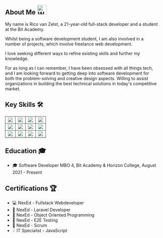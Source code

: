 ## About Me <img src="https://raw.githubusercontent.com/Tarikul-Islam-Anik/Animated-Fluent-Emojis/master/Emojis/Hand%20gestures/Waving%20Hand.png" alt="Waving Hand" width="31" height="31" />

My name is Rico van Zelst, a 21-year-old full-stack developer and a student at the Bit Academy.

Whilst being a software development student, I am also involved in a number of projects, which involve freelance web development.

I love seeking different ways to refine existing skills and further my knowledge.

For as long as I can remember, I have been obsessed with all things tech, and I am looking forward to getting deep into software development for both the problem-solving and creative design aspects. Willing to assist organizations in building the best technical solutions in today's competitive market.


## Key Skills 🛠️

<table>
    <tr>
        <td align="center" style="border:1px solid #3A424A">
            <img src="https://img.shields.io/badge/PHP-777BB4?style=for-the-badge&logo=php&logoColor=white">
            <br>
        </td>
        <td align="center" style="border:1px solid #3A424A">
            <img src="https://img.shields.io/badge/Laravel-FF2D20?style=for-the-badge&logo=laravel&logoColor=white">
            <br>
        </td>
        <td align="center" style="border:1px solid #3A424A">
            <img src="https://img.shields.io/badge/Symfony-%2300843e.svg?style=for-the-badge&logo=symfony&logoColor=white">
            <br>
        </td>
        <td align="center" style="border:1px solid #3A424A">
            <img src="https://img.shields.io/badge/JavaScript-F7DF1E?style=for-the-badge&logo=javascript&logoColor=black">
            <br>
        </td>
    </tr>
    <tr>
         <td align="center" style="border:1px solid #3A424A">
            <img src="https://img.shields.io/badge/HTML-239120?style=for-the-badge&logo=html5&logoColor=white">
            <br>
        </td>
        <td align="center" style="border:1px solid #3A424A">
            <img src="https://img.shields.io/badge/CSS-239120?&style=for-the-badge&logo=css3&logoColor=white">
            <br>
        </td>
        <td align="center" style="border:1px solid #3A424A">
            <img src="https://img.shields.io/badge/MySQL-005C84?style=for-the-badge&logo=mysql&logoColor=white">
            <br>
        </td>
        <td align="center" style="border:1px solid #3A424A">
            <img src="https://img.shields.io/badge/Tailwind_CSS-38B2AC?style=for-the-badge&logo=tailwind-css&logoColor=white">
            <br>
        </td>
    </tr>
    <tr>
        <td align="center" style="border:1px solid #3A424A">
            <img src="https://img.shields.io/badge/GIT-E44C30?style=for-the-badge&logo=git&logoColor=white">
            <br>
        </td>
        <td align="center" style="border:1px solid #3A424A">
            <img src="https://img.shields.io/badge/Terminal/cli-000000?style=for-the-badge&logo=iterm2&logoColor=white">
            <br>
        </td>
        <td align="center" style="border:1px solid #3A424A">
            <img src="https://img.shields.io/badge/Cypress-69D3A7?logo=cypress&logoColor=fff&style=for-the-badge">
            <br>
            </td>
        <td align="center" style="border:1px solid #3A424A">
            <img src="https://img.shields.io/badge/SCRUM-0082ff?logo=jirasoftware&logoColor=fff&style=for-the-badge">
            <br>
        </td>
    </tr>
    <tr>
</table>

## Education 🎓

- 🎓 Software Developer MBO 4, Bit Academy & Horizon College, August 2021 - Present

## Certifications 🏆

- 💻 NexEd - Fullstack Webdeveloper
- 🧩 NexEd - Laravel Developer
- 🔨 NexEd - Object Oriented Programming
- 🧪 NexEd - E2E Testing
- 🔄 NexEd - Scrum
- 💡 IT Specialist - JavaScript
